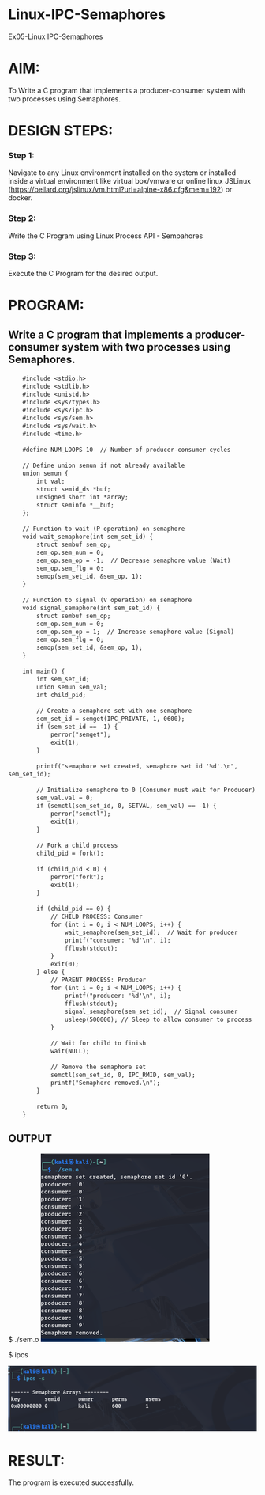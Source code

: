 # Linux-IPC-Semaphores
Ex05-Linux IPC-Semaphores

# AIM:
To Write a C program that implements a producer-consumer system with two processes using Semaphores.

# DESIGN STEPS:

### Step 1:

Navigate to any Linux environment installed on the system or installed inside a virtual environment like virtual box/vmware or online linux JSLinux (https://bellard.org/jslinux/vm.html?url=alpine-x86.cfg&mem=192) or docker.

### Step 2:

Write the C Program using Linux Process API - Sempahores

### Step 3:

Execute the C Program for the desired output. 

# PROGRAM:

## Write a C program that implements a producer-consumer system with two processes using Semaphores.
```
    #include <stdio.h>      
    #include <stdlib.h>     
    #include <unistd.h>     
    #include <sys/types.h>  
    #include <sys/ipc.h>    
    #include <sys/sem.h>    
    #include <sys/wait.h>   
    #include <time.h>      

    #define NUM_LOOPS 10  // Number of producer-consumer cycles

    // Define union semun if not already available
    union semun {
        int val;               
        struct semid_ds *buf;  
        unsigned short int *array; 
        struct seminfo *__buf;
    };

    // Function to wait (P operation) on semaphore
    void wait_semaphore(int sem_set_id) {
        struct sembuf sem_op;
        sem_op.sem_num = 0;
        sem_op.sem_op = -1;  // Decrease semaphore value (Wait)
        sem_op.sem_flg = 0;
        semop(sem_set_id, &sem_op, 1);
    }

    // Function to signal (V operation) on semaphore
    void signal_semaphore(int sem_set_id) {
        struct sembuf sem_op;
        sem_op.sem_num = 0;
        sem_op.sem_op = 1;  // Increase semaphore value (Signal)
        sem_op.sem_flg = 0;
        semop(sem_set_id, &sem_op, 1);
    }

    int main() {
        int sem_set_id;
        union semun sem_val;
        int child_pid;

        // Create a semaphore set with one semaphore
        sem_set_id = semget(IPC_PRIVATE, 1, 0600);
        if (sem_set_id == -1) {
            perror("semget");
            exit(1);
        }

        printf("semaphore set created, semaphore set id '%d'.\n", sem_set_id);

        // Initialize semaphore to 0 (Consumer must wait for Producer)
        sem_val.val = 0;
        if (semctl(sem_set_id, 0, SETVAL, sem_val) == -1) {
            perror("semctl");
            exit(1);
        }

        // Fork a child process
        child_pid = fork();

        if (child_pid < 0) {
            perror("fork");
            exit(1);
        }

        if (child_pid == 0) {  
            // CHILD PROCESS: Consumer
            for (int i = 0; i < NUM_LOOPS; i++) {
                wait_semaphore(sem_set_id);  // Wait for producer
                printf("consumer: '%d'\n", i);
                fflush(stdout);
            }
            exit(0);
        } else {  
            // PARENT PROCESS: Producer
            for (int i = 0; i < NUM_LOOPS; i++) {
                printf("producer: '%d'\n", i);
                fflush(stdout);
                signal_semaphore(sem_set_id);  // Signal consumer
                usleep(500000); // Sleep to allow consumer to process
            }

            // Wait for child to finish
            wait(NULL);

            // Remove the semaphore set
            semctl(sem_set_id, 0, IPC_RMID, sem_val);
            printf("Semaphore removed.\n");
        }

        return 0;
    }
```




## OUTPUT
$ ./sem.o ![alt text](sem.o.png)


$ ipcs


![alt text](ipcs.png)


# RESULT:
The program is executed successfully.
